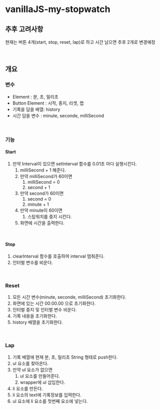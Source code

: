 # vanillaJS-my-stopwatch

## 추후 고려사항

현재는 버튼 4개(start, stop, reset, lap)로 하고 시간 남으면 추후 2개로 변경예정

<br>

## 개요

### 변수

- Element : 분, 초, 밀리초
- Button Element : 시작, 중지, 리셋, 랩
- 기록을 담을 배열: history
- 시간 담을 변수 : minute, seconde, milliSecond

<br>

### 기능

#### Start

1. 만약 Interval이 있으면 setInterval 함수를 0.01초 마다 실행시킨다.
   1. milliSecond + 1 해준다.
   2. 만약 milliSecond가 60이면
      1. milliSecond = 0
      2. second + 1
   3. 만약 second가 60이면
      1. second = 0
      2. minute + 1
   4. 만약 minute이 60이면
      1. 스탑워치를 중지 시킨다.
   5. 화면에 시간을 출력한다.

<br>

#### Stop

1. clearInterval 함수를 호출하여 interval 멈춰준다.
2. 인터벌 변수를 비운다.

<br>

### Reset

1. 모든 시간 변수(minute, seconde, milliSecond) 초기화한다.
2. 화면에 있는 시간 00:00.00 으로 초기화한다.
3. 인터벌 중지 및 인터벌 변수 비운다.
4. 기록 내용을 초기화한다.
5. history 배열을 초기화한다.

<br>

### Lap

1. 기록 배열에 현재 분, 초, 밀리초 String 형태로 push한다.
2. ul 요소를 찾아온다.
3. 만약 ul 요소가 없으면
   1. ul 요소를 만들어준다.
   2. wrapper에 ul 삽입한다.
4. li 요소를 만든다.
5. li 요소의 text에 기록정보를 입력한다.
6. ul 요소에 li 요소를 첫번째 요소에 넣는다.
